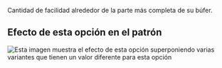 Cantidad de facilidad alrededor de la parte más completa de su búfer.

## Efecto de esta opción en el patrón

![Esta imagen muestra el efecto de esta opción superponiendo varias variantes que tienen un valor diferente para esta opción](penelope_seatease_sample.svg "Efecto de esta opción en el patrón")

